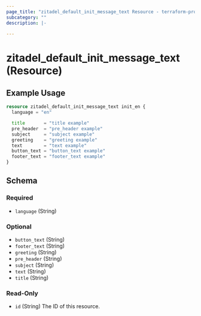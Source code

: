 ```yaml
---
page_title: "zitadel_default_init_message_text Resource - terraform-provider-zitadel"
subcategory: ""
description: |-
  
---
```


# zitadel_default_init_message_text (Resource)



## Example Usage

```terraform
resource zitadel_default_init_message_text init_en {
  language = "en"

  title       = "title example"
  pre_header  = "pre_header example"
  subject     = "subject example"
  greeting    = "greeting example"
  text        = "text example"
  button_text = "button_text example"
  footer_text = "footer_text example"
}
```

<!-- schema generated by tfplugindocs -->
## Schema

### Required

- `language` (String)

### Optional

- `button_text` (String)
- `footer_text` (String)
- `greeting` (String)
- `pre_header` (String)
- `subject` (String)
- `text` (String)
- `title` (String)

### Read-Only

- `id` (String) The ID of this resource.